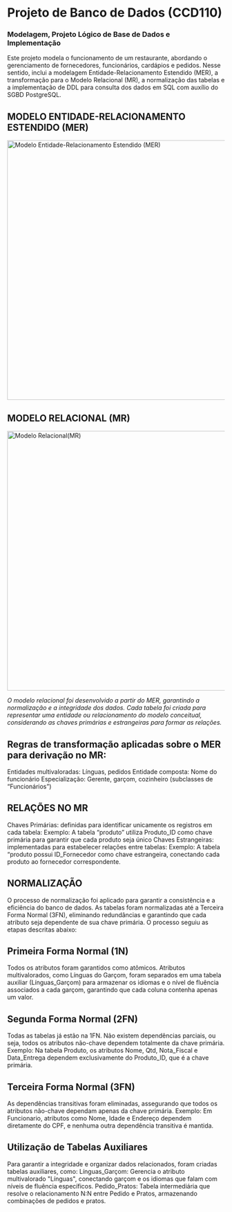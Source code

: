 # Projeto de Banco de Dados (CCD110)
### Modelagem, Projeto Lógico de Base de Dados e Implementação

Este projeto modela o funcionamento de um restaurante, abordando o gerenciamento de fornecedores, funcionários, cardápios e pedidos. Nesse sentido, inclui a modelagem Entidade-Relacionamento Estendido (MER), a transformação para o Modelo Relacional (MR), a normalização das tabelas e a implementação de DDL para consulta dos dados em SQL com auxílio do SGBD PostgreSQL.

## MODELO ENTIDADE-RELACIONAMENTO ESTENDIDO (MER)

<img src="https://github.com/user-attachments/assets/2cc97008-f06e-429f-9f18-ebf767796c74" alt="Modelo Entidade-Relacionamento Estendido (MER)" width="600"/>

## MODELO RELACIONAL (MR)

<img src="https://github.com/user-attachments/assets/d35ca82c-4dec-40a5-9844-e8a81aa2fa6c" alt="Modelo Relacional(MR)" width="600"/>


<em>O modelo relacional foi desenvolvido a partir do MER, garantindo a normalização e a integridade dos dados. Cada tabela foi criada para representar uma entidade ou relacionamento do modelo conceitual, considerando as chaves primárias e estrangeiras para formar as relações.</em>

## Regras de transformação aplicadas sobre o MER para derivação no MR:
Entidades multivaloradas: Línguas, pedidos
Entidade composta: Nome do funcionário
Especialização: Gerente, garçom, cozinheiro (subclasses de “Funcionários”)

## RELAÇÕES NO MR
Chaves Primárias: definidas para identificar unicamente os registros em cada tabela:
Exemplo: A tabela “produto” utiliza Produto_ID como chave primária para garantir que cada produto seja único
Chaves Estrangeiras: implementadas para estabelecer relações entre tabelas:
Exemplo: A tabela “produto possui ID_Fornecedor como chave estrangeira, conectando cada produto ao fornecedor correspondente.

## NORMALIZAÇÃO
O processo de normalização foi aplicado para garantir a consistência e a eficiência do banco de dados. As tabelas foram normalizadas até a Terceira Forma Normal (3FN), eliminando redundâncias e garantindo que cada atributo seja dependente de sua chave primária. O processo seguiu as etapas descritas abaixo:
## Primeira Forma Normal (1N)
Todos os atributos foram garantidos como atômicos.
Atributos multivalorados, como Línguas do Garçom, foram separados em uma tabela auxiliar (Línguas_Garçom) para armazenar os idiomas e o nível de fluência associados a cada garçom, garantindo que cada coluna contenha apenas um valor.
## Segunda Forma Normal (2FN)
Todas as tabelas já estão na 1FN.
Não existem dependências parciais, ou seja, todos os atributos não-chave dependem totalmente da chave primária.
Exemplo: Na tabela Produto, os atributos Nome, Qtd, Nota_Fiscal e Data_Entrega dependem exclusivamente do Produto_ID, que é a chave primária.
## Terceira Forma Normal (3FN)
As dependências transitivas foram eliminadas, assegurando que todos os atributos não-chave dependam apenas da chave primária.
Exemplo: Em Funcionario, atributos como Nome, Idade e Endereço dependem diretamente do CPF, e nenhuma outra dependência transitiva é mantida.
## Utilização de Tabelas Auxiliares
Para garantir a integridade e organizar dados relacionados, foram criadas tabelas auxiliares, como:
Línguas_Garçom: Gerencia o atributo multivalorado "Línguas", conectando garçom e os idiomas que falam com níveis de fluência específicos.
Pedido_Pratos: Tabela intermediária que resolve o relacionamento N:N entre Pedido e Pratos, armazenando combinações de pedidos e pratos.
